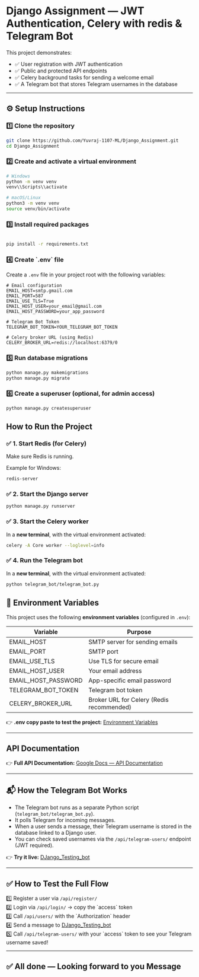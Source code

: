 #  Django Assignment — JWT Authentication, Celery with redis  & Telegram Bot

This project demonstrates:
- ✅ User registration with JWT authentication
- ✅ Public and protected API endpoints
- ✅ Celery background tasks for sending a welcome email
- ✅ A Telegram bot that stores Telegram usernames in the database

---

## ⚙️ **Setup Instructions**

### 1️⃣ Clone the repository

```bash
git clone https://github.com/Yuvraj-1107-ML/Django_Assignment.git
cd Django_Assignment

```

### 2️⃣ Create and activate a virtual environment

```bash
# Windows
python -m venv venv
venv\\Scripts\\activate

# macOS/Linux
python3 -m venv venv
source venv/bin/activate

```

### 3️⃣ Install required packages

```bash

pip install -r requirements.txt

```
### 4️⃣ Create \`.env\` file

Create a `.env` file in your project root with the following variables:

```env
# Email configuration
EMAIL_HOST=smtp.gmail.com
EMAIL_PORT=587
EMAIL_USE_TLS=True
EMAIL_HOST_USER=your_email@gmail.com
EMAIL_HOST_PASSWORD=your_app_password

# Telegram Bot Token
TELEGRAM_BOT_TOKEN=YOUR_TELEGRAM_BOT_TOKEN

# Celery broker URL (using Redis)
CELERY_BROKER_URL=redis://localhost:6379/0

```



### 5️⃣ Run database migrations

```bash
python manage.py makemigrations
python manage.py migrate

```

### 6️⃣ Create a superuser (optional, for admin access)

```bash
python manage.py createsuperuser

```

##  **How to Run the Project**

### ✅ 1. Start Redis (for Celery)

Make sure Redis is running.

Example for Windows:
```bash
redis-server
```


### ✅ 2. Start the Django server

```bash
python manage.py runserver


```

### ✅ 3. Start the Celery worker

In a **new terminal**, with the virtual environment activated:
```bash
celery -A Core worker --loglevel=info
```


### ✅ 4. Run the Telegram bot

In a **new terminal**, with the virtual environment activated:

```bash
python telegram_bot/telegram_bot.py
```



## 🔑 **Environment Variables**

This project uses the following **environment variables** (configured in `.env`):

| Variable | Purpose |
| -------- | ------- |
| EMAIL_HOST | SMTP server for sending emails |
| EMAIL_PORT | SMTP port |
| EMAIL_USE_TLS | Use TLS for secure email |
| EMAIL_HOST_USER | Your email address |
| EMAIL_HOST_PASSWORD | App-specific email password |
| TELEGRAM_BOT_TOKEN | Telegram bot token |
| CELERY_BROKER_URL | Broker URL for Celery (Redis recommended) |

👉 **.env copy paste to test the project:** [Environment Variables](https://docs.google.com/document/d/1--KYI_QfU7tbjfYG_xw0jcevI3qmNcSXuoTDRB5KipM/edit?tab=t.rttrnlcyq04c)

---

##  **API Documentation**

👉 **Full API Documentation:** [Google Docs — API Documentation](https://docs.google.com/document/d/1--KYI_QfU7tbjfYG_xw0jcevI3qmNcSXuoTDRB5KipM/edit?usp=sharing)

---

## 📬 **How the Telegram Bot Works**

- The Telegram bot runs as a separate Python script (`telegram_bot/telegram_bot.py`).
- It polls Telegram for incoming messages.
- When a user sends a message, their Telegram username is stored in the database linked to a Django user.
- You can check saved usernames via the `/api/telegram-users/` endpoint (JWT required).

👉 **Try it live:** [DJango_Testing_bot](https://t.me/DJango_Testing_bot)

---

## ✅ **How to Test the Full Flow**

1️⃣ Register a user via `/api/register/`  
2️⃣ Login via `/api/login/` → copy the \`access\` token  
3️⃣ Call `/api/users/` with the \`Authorization\` header  
4️⃣ Send a message to [DJango_Testing_bot](https://t.me/DJango_Testing_bot)  
5️⃣ Call `/api/telegram-users/` with your \`access\` token to see your Telegram username saved!

---

## ✅ **All done — Looking forward to you Message**



